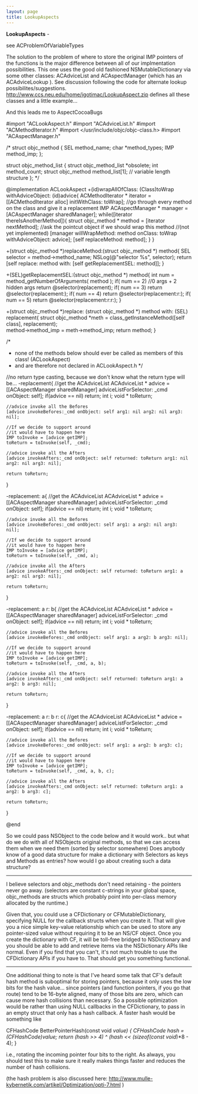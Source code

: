 ```yaml
---
layout: page
title: LookupAspects
---
```


**LookupAspects** - 

see ACProblemOfVariableTypes

The solution to the problem of where to store the original IMP pointers of the functions is the major difference between all of our implmentation possibilities.  This one uses the good old fashioned NSMutableDictionary via some other classes: ACAdviceList and ACAspectManager (which has an ACAdviceLookup ).  See discussion following the code for alternate lookup possibilites/suggestions. http://www.ccs.neu.edu/home/igotimac/LookupAspect.zip defines all these classes and a little example...

And this leads me to AspectCocoaBugs

    

#import "ACLookAspect.h"
#import "ACAdviceList.h"
#import "ACMethodIterator.h"
#import </usr/include/objc/objc-class.h>
#import "ACAspectManager.h"

/*
struct objc_method {
	SEL method_name;
	char *method_types;
	IMP method_imp;
};

struct objc_method_list {
	struct objc_method_list *obsolete;
	int method_count;
	struct objc_method method_list[1];	// variable length structure
};
*/

@implementation ACLookAspect
+(id)wrapAllOfClass: (Class)toWrap withAdviceObject: (id)advice{
    ACMethodIterator * iterator = [[ACMethodIterator alloc] initWithClass: toWrap];
    //go through every method on the class and give it a replacement IMP
    ACAspectManager * manager = [ACAspectManager sharedManager];
    while([iterator thereIsAnotherMethod]){
        struct objc_method * method = [iterator nextMethod];
        //ask the pointcut object if we should wrap this method
        //(not yet implemented)
        [manager willWrapMethod: method onClass: toWrap withAdviceObject: advice];
        [self replaceMethod: method];
    }
}

+(struct objc_method *)replaceMethod:(struct objc_method *) method{
    SEL selector = method->method_name;
    NSLog(@"selector %s", selector);
    return [self replace: method with: [self getReplacementSEL: method]];
}

+(SEL)getReplacementSEL:(struct objc_method *) method{
    int num = method_getNumberOfArguments( method );
    if( num == 2) //0 args + 2 hidden args
        return @selector(replacement);
    if( num == 3)
        return @selector(replacement:);
    if( num == 4)
        return @selector(replacement:r:);
    if( num == 5)
        return @selector(replacement:r:r:);
}

+(struct objc_method *)replace: (struct objc_method *) method with: (SEL) replacement{
    struct objc_method *meth = class_getInstanceMethod([self class], replacement);    
    method->method_imp = meth->method_imp;
    return method;
}

/*
* none of the methods below should ever be called as members of this class! (ACLookAspect)
* and are therefore not declared in ACLookAspect.h
*/

//no return type casting, because we don't know what the return type will be...
-replacement{
    //get the ACAdviceList
    ACAdviceList * advice = [[ACAspectManager sharedManager] adviceListForSelector: _cmd onObject: self];
    if(advice == nil)
        return;
    int i;
    void * toReturn;

    //advice invoke all the Befores
    [advice invokeBefores:_cmd onObject: self arg1: nil arg2: nil arg3: nil];
    
    //If we decide to support around
    //it would have to happen here
    IMP toInvoke = [advice getIMP];
    toReturn = toInvoke(self, _cmd);

    //advice invoke all the Afters
    [advice invokeAfters:_cmd onObject: self returned: toReturn arg1: nil arg2: nil arg3: nil];
    
    return toReturn;
}

-replacement: a{
    //get the ACAdviceList
    ACAdviceList * advice = [[ACAspectManager sharedManager] adviceListForSelector: _cmd onObject: self];
    if(advice == nil)
        return;
    int i;
    void * toReturn;

    //advice invoke all the Befores
    [advice invokeBefores:_cmd onObject: self arg1: a arg2: nil arg3: nil];
    
    //If we decide to support around
    //it would have to happen here
    IMP toInvoke = [advice getIMP];
    toReturn = toInvoke(self, _cmd, a);

    //advice invoke all the Afters
    [advice invokeAfters:_cmd onObject: self returned: toReturn arg1: a arg2: nil arg3: nil];
    
    return toReturn;
}

-replacement: a r: b{
    //get the ACAdviceList
    ACAdviceList * advice = [[ACAspectManager sharedManager] adviceListForSelector: _cmd onObject: self];
    if(advice == nil)
        return;
    int i;
    void * toReturn;

    //advice invoke all the Befores
    [advice invokeBefores:_cmd onObject: self arg1: a arg2: b arg3: nil];
    
    //If we decide to support around
    //it would have to happen here
    IMP toInvoke = [advice getIMP];
    toReturn = toInvoke(self, _cmd, a, b);

    //advice invoke all the Afters
    [advice invokeAfters:_cmd onObject: self returned: toReturn arg1: a arg2: b arg3: nil];
    
    return toReturn;

}

-replacement: a r: b r: c{
    //get the ACAdviceList
    ACAdviceList * advice = [[ACAspectManager sharedManager] adviceListForSelector: _cmd onObject: self];
    if(advice == nil)
        return;
    int i;
    void * toReturn;

    //advice invoke all the Befores
    [advice invokeBefores:_cmd onObject: self arg1: a arg2: b arg3: c];
    
    //If we decide to support around
    //it would have to happen here
    IMP toInvoke = [advice getIMP];
    toReturn = toInvoke(self, _cmd, a, b, c);

    //advice invoke all the Afters
    [advice invokeAfters:_cmd onObject: self returned: toReturn arg1: a arg2: b arg3: c];
    
    return toReturn;
}

@end




So we could pass NSObject to the code below and it would work.. but what do we do with all of NSObjects original methods, so that we can access them when we need them (sorted by selector somewhere)
Does anybody know of a good data structure for make a dictionary with Selectors as keys and Methods as entries?
how would I go about creating such a data structure?


----

I believe selectors and objc_methods don't need retaining - the pointers never go away. (selectors are constant c-strings in your global space, objc_methods are structs which probably point into per-class memory allocated by the runtime.)

Given that, you could use a CFDictionary or CFMutableDictionary, specifying NULL for the callback structs when you create it. That will give you a nice simple key-value relationship which can be used to store any pointer-sized value without requiring it to be an NS/CF object. Once you create the dictionary with CF, it will be toll-free bridged to NSDictionary and you should be able to add and retrieve items via the NSDictionary APIs like normal. Even if you find that you can't, it's not much trouble to use the CFDictionary APIs if you have to. That should get you something functional.

----

One additional thing to note is that I've heard some talk that CF's default hash method is suboptimal for storing pointers, because it only uses the low bits for the hash value... since pointers (and function pointers, if you go that route) tend to be 16-byte aligned, many of those bits are zero, which can cause more hash collisions than necessary. So a possible optimization would be rather than using NULL callbacks in the CFDictionary, to pass in an empty struct that only has a hash callback. A faster hash would be something like

    
CFHashCode BetterPointerHash(const void *value)
{
 CFHashCode hash = (CFHashCode)value;
 return (hash >> 4) ^ (hash << (sizeof(const void*)*8 - 4);
}


i.e., rotating the incoming pointer four bits to the right. As always, you should test this to make sure it really makes things faster and reduces the number of hash collisions.

(the hash problem is also discussed here: http://www.mulle-kybernetik.com/artikel/Optimization/opti-7.html )

